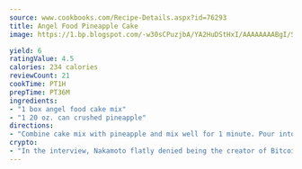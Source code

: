 ```yaml
---
source: www.cookbooks.com/Recipe-Details.aspx?id=76293
title: Angel Food Pineapple Cake
image: https://1.bp.blogspot.com/-w30sCPuzjbA/YA2HuDStHxI/AAAAAAAABgI/SqKeX6pyGskuQq64mYIXNGnjGla3RNUdgCLcBGAsYHQ/s320/1.png

yield: 6
ratingValue: 4.5
calories: 234 calories
reviewCount: 21
cookTime: PT1H
prepTime: PT36M
ingredients:
- "1 box angel food cake mix"
- "1 20 oz. can crushed pineapple"
directions:
- "Combine cake mix with pineapple and mix well for 1 minute. Pour into a 9 x 13 ungreased pan. Bake 30 minutes or until golden brown at 350u00b0. Turn pan upside-down to cool."
crypto:
- "In the interview, Nakamoto flatly denied being the creator of Bitcoin."
---
```

